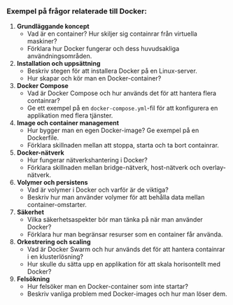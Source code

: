 ### Exempel på frågor relaterade till Docker:

1. **Grundläggande koncept**
    - Vad är en container? Hur skiljer sig containrar från virtuella maskiner?
    - Förklara hur Docker fungerar och dess huvudsakliga användningsområden.
2. **Installation och uppsättning**
    - Beskriv stegen för att installera Docker på en Linux-server.
    - Hur skapar och kör man en Docker-container?
3. **Docker Compose**
    - Vad är Docker Compose och hur används det för att hantera flera containrar?
    - Ge ett exempel på en `docker-compose.yml`-fil för att konfigurera en applikation med flera tjänster.
4. **Image och container management**
    - Hur bygger man en egen Docker-image? Ge exempel på en Dockerfile.
    - Förklara skillnaden mellan att stoppa, starta och ta bort containrar.
5. **Docker-nätverk**
    - Hur fungerar nätverkshantering i Docker?
    - Förklara skillnaden mellan bridge-nätverk, host-nätverk och overlay-nätverk.
1. **Volymer och persistens**
    - Vad är volymer i Docker och varför är de viktiga?
    - Beskriv hur man använder volymer för att behålla data mellan container-omstarter.
2. **Säkerhet**
    - Vilka säkerhetsaspekter bör man tänka på när man använder Docker?
    - Förklara hur man begränsar resurser som en container får använda.
3. **Orkestrering och scaling**
    - Vad är Docker Swarm och hur används det för att hantera containrar i en klusterlösning?
    - Hur skulle du sätta upp en applikation för att skala horisontellt med Docker?
4. **Felsökning**
    - Hur felsöker man en Docker-container som inte startar?
    - Beskriv vanliga problem med Docker-images och hur man löser dem.